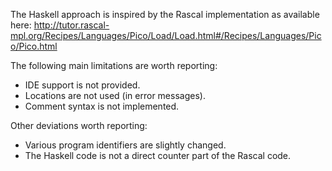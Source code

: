 The Haskell approach is inspired by the Rascal implementation as available here:
http://tutor.rascal-mpl.org/Recipes/Languages/Pico/Load/Load.html#/Recipes/Languages/Pico/Pico.html

The following main limitations are worth reporting:
- IDE support is not provided.
- Locations are not used (in error messages).
- Comment syntax is not implemented.

Other deviations worth reporting:
- Various program identifiers are slightly changed.
- The Haskell code is not a direct counter part of the Rascal code.

